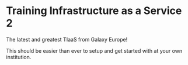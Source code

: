 # Training Infrastructure as a Service 2

The latest and greatest TIaaS from Galaxy Europe!

This should be easier than ever to setup and get started with at your own institution.

